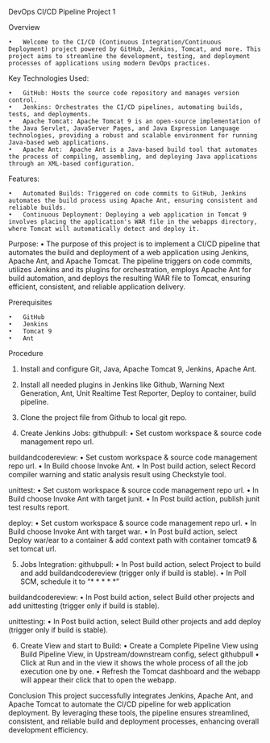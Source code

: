 DevOps CI/CD Pipeline Project 1

Overview

	•	Welcome to the CI/CD (Continuous Integration/Continuous Deployment) project powered by GitHub, Jenkins, Tomcat, and more. This project aims to streamline the development, testing, and deployment processes of applications using modern DevOps practices. 
 
Key Technologies Used:

	•	GitHub: Hosts the source code repository and manages version control.
	•	Jenkins: Orchestrates the CI/CD pipelines, automating builds, tests, and deployments.
	•	Apache Tomcat: Apache Tomcat 9 is an open-source implementation of the Java Servlet, JavaServer Pages, and Java Expression Language technologies, providing a robust and scalable environment for running Java-based web applications.
	•	Apache Ant:  Apache Ant is a Java-based build tool that automates the process of compiling, assembling, and deploying Java applications through an XML-based configuration.

Features:

	•	Automated Builds: Triggered on code commits to GitHub, Jenkins automates the build process using Apache Ant, ensuring consistent and reliable builds.
	•	Continuous Deployment: Deploying a web application in Tomcat 9 involves placing the application's WAR file in the webapps directory, where Tomcat will automatically detect and deploy it.

Purpose:
	•	The purpose of this project is to implement a CI/CD pipeline that automates the build and deployment of a web application using Jenkins, Apache Ant, and Apache Tomcat. The pipeline triggers on code commits, utilizes Jenkins and its plugins for orchestration, employs Apache Ant for build automation, and deploys the resulting WAR file to Tomcat, ensuring efficient, consistent, and reliable application delivery.

Prerequisites

	•	GitHub 
	•	Jenkins
	•	Tomcat 9
	•	Ant

Procedure
1. Install and configure Git, Java, Apache Tomcat 9, Jenkins, Apache Ant.

2. Install all needed plugins in Jenkins like Github, Warning Next Generation, Ant, Unit Realtime Test Reporter, Deploy to container, build pipeline.

3. Clone the project file from Github to local git repo.

4. Create Jenkins Jobs: 
githubpull: 
	•	Set custom workspace & source code management repo url.

buildandcodereview:
	•	Set custom workspace & source code management repo url.
	•	In Build choose Invoke Ant.
	•	In Post build action, select Record compiler warning and static analysis result using Checkstyle tool.

unittest:
	•	Set custom workspace & source code management repo url.
	•	In Build choose Invoke Ant with target junit.
	•	In Post build action, publish junit test results report.

deploy:
	•	Set custom workspace & source code management repo url.
	•	In Build choose Invoke Ant with target war.
	•	In Post build action, select Deploy war/ear to a container & add context path with container tomcat9 & set tomcat url.

5. Jobs Integration:
githubpull:
	•	In Post build action, select Project to build and add buildandcodereview (trigger only if build is stable).
	•	In Poll SCM, schedule it to “* * * * *”

buildandcodereview:
	•	In Post build action, select Build other projects and add unittesting (trigger only if build is stable).

unittesting:
	•	In Post build action, select Build other projects and add deploy (trigger only if build is stable).

6. Create View and start to Build:
	•	Create a Complete Pipeline View using Build Pipeline View, in Upstream/downstream config, select githubpull
	•	Click at Run and in the view it shows the whole process of all the job execution one by one.
	•	Refresh the Tomcat dashboard and the webapp will appear their click that to open the webapp.

Conclusion
This project successfully integrates Jenkins, Apache Ant, and Apache Tomcat to automate the CI/CD pipeline for web application deployment. By leveraging these tools, the pipeline ensures streamlined, consistent, and reliable build and deployment processes, enhancing overall development efficiency.



